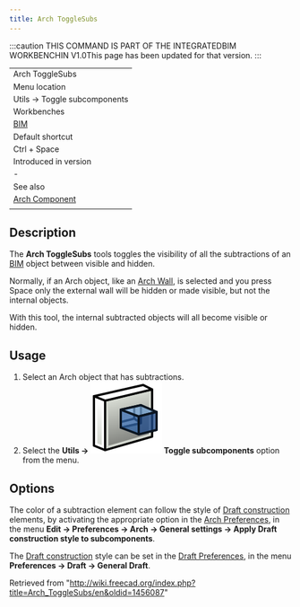 ```yaml
---
title: Arch ToggleSubs
---
```


:::caution
THIS COMMAND IS PART OF THE INTEGRATEDBIM WORKBENCHIN V1.0This page has been updated for that version.
:::

|                                                    |
| -------------------------------------------------- |
| Arch ToggleSubs                                    |
| Menu location                                      |
| Utils → Toggle subcomponents                       |
| Workbenches                                        |
| [BIM](/BIM_Workbench "BIM Workbench")              |
| Default shortcut                                   |
| Ctrl + Space                                       |
| Introduced in version                              |
| -                                                  |
| See also                                           |
| [Arch Component](/Arch_Component "Arch Component") |
|                                                    |

## Description

The **Arch ToggleSubs** tools toggles the visibility of all the subtractions of an [BIM](/BIM_Workbench "BIM Workbench") object between visible and hidden.

Normally, if an Arch object, like an [Arch Wall](/Arch_Wall "Arch Wall"), is selected and you press Space only the external wall will be hidden or made visible, but not the internal objects.

With this tool, the internal subtracted objects will all become visible or hidden.

## Usage

1. Select an Arch object that has subtractions.
2. Select the **Utils → ![](/src/assets/images/Arch_ToggleSubs.svg) Toggle subcomponents** option from the menu.

## Options

The color of a subtraction element can follow the style of [Draft construction](/Draft_ToggleConstructionMode "Draft ToggleConstructionMode") elements, by activating the appropriate option in the [Arch Preferences](/Arch_Preferences "Arch Preferences"), in the menu **Edit → Preferences → Arch → General settings → Apply Draft construction style to subcomponents**.

The [Draft construction](/Draft_ToggleConstructionMode "Draft ToggleConstructionMode") style can be set in the [Draft Preferences](/Draft_Preferences "Draft Preferences"), in the menu **Preferences → Draft → General Draft**.

Retrieved from "<http://wiki.freecad.org/index.php?title=Arch_ToggleSubs/en&oldid=1456087>"
